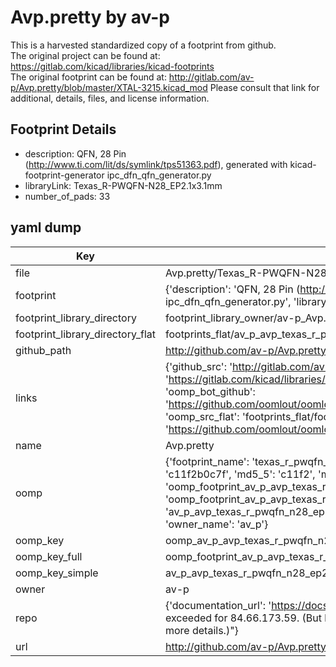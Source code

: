 # Avp.pretty by av-p  
This is a harvested standardized copy of a footprint from github.  
The original project can be found at:  
https://gitlab.com/kicad/libraries/kicad-footprints  
The original footprint can be found at:
http://gitlab.com/av-p/Avp.pretty/blob/master/XTAL-3215.kicad_mod
Please consult that link for additional, details, files, and license information.  
## Footprint Details
* description: QFN, 28 Pin (http://www.ti.com/lit/ds/symlink/tps51363.pdf), generated with kicad-footprint-generator ipc_dfn_qfn_generator.py  
* libraryLink: Texas_R-PWQFN-N28_EP2.1x3.1mm  
* number_of_pads: 33  
## yaml dump  
| Key | Value |  
| --- | --- |  
| file | Avp.pretty/Texas_R-PWQFN-N28_EP2.1x3.1mm.kicad_mod |  
| footprint | {'description': 'QFN, 28 Pin (http://www.ti.com/lit/ds/symlink/tps51363.pdf), generated with kicad-footprint-generator ipc_dfn_qfn_generator.py', 'libraryLink': 'Texas_R-PWQFN-N28_EP2.1x3.1mm', 'number_of_pads': 33} |  
| footprint_library_directory | footprint_library_owner/av-p_Avp.pretty |  
| footprint_library_directory_flat | footprints_flat/av_p_avp_texas_r_pwqfn_n28_ep2_1x3_1mm/working |  
| github_path | http://github.com/av-p/Avp.pretty/blob/master/Texas_R-PWQFN-N28_EP2.1x3.1mm.kicad_mod |  
| links | {'github_src': 'http://gitlab.com/av-p/Avp.pretty/blob/master/XTAL-3215.kicad_mod', 'github_src_repo': 'https://gitlab.com/kicad/libraries/kicad-footprints', 'oomp_bot': 'footprints/av_p_avp_texas_r_pwqfn_n28_ep2_1x3_1mm/working', 'oomp_bot_github': 'https://github.com/oomlout/oomlout_oomp_footprint_bot/tree/main/footprints/av_p_avp_texas_r_pwqfn_n28_ep2_1x3_1mm/working', 'oomp_src_flat': 'footprints_flat/footprints_flat/av_p_avp_texas_r_pwqfn_n28_ep2_1x3_1mm/working', 'oomp_src_flat_github': 'https://github.com/oomlout/oomlout_oomp_footprint_src/tree/main/footprints_flat/av_p_avp_texas_r_pwqfn_n28_ep2_1x3_1mm/working'} |  
| name | Avp.pretty |  
| oomp | {'footprint_name': 'texas_r_pwqfn_n28_ep2_1x3_1mm', 'library_name': 'avp', 'md5': 'c11f2b0c7fbdabbc124ddcfd92235e61', 'md5_10': 'c11f2b0c7f', 'md5_5': 'c11f2', 'md5_6': 'c11f2b', 'oomp_key': 'oomp_av_p_avp_texas_r_pwqfn_n28_ep2_1x3_1mm', 'oomp_key_extra': 'oomp_footprint_av_p_avp_texas_r_pwqfn_n28_ep2_1x3_1mm', 'oomp_key_full': 'oomp_footprint_av_p_avp_texas_r_pwqfn_n28_ep2_1x3_1mm_c11f2b', 'oomp_key_simple': 'av_p_avp_texas_r_pwqfn_n28_ep2_1x3_1mm', 'original_filename': 'Avp.pretty/Texas_R-PWQFN-N28_EP2.1x3.1mm.kicad_mod', 'owner_name': 'av_p'} |  
| oomp_key | oomp_av_p_avp_texas_r_pwqfn_n28_ep2_1x3_1mm |  
| oomp_key_full | oomp_footprint_av_p_avp_texas_r_pwqfn_n28_ep2_1x3_1mm |  
| oomp_key_simple | av_p_avp_texas_r_pwqfn_n28_ep2_1x3_1mm |  
| owner | av-p |  
| repo | {'documentation_url': 'https://docs.github.com/rest/overview/resources-in-the-rest-api#rate-limiting', 'message': "API rate limit exceeded for 84.66.173.59. (But here's the good news: Authenticated requests get a higher rate limit. Check out the documentation for more details.)"} |  
| url | http://github.com/av-p/Avp.pretty |  

